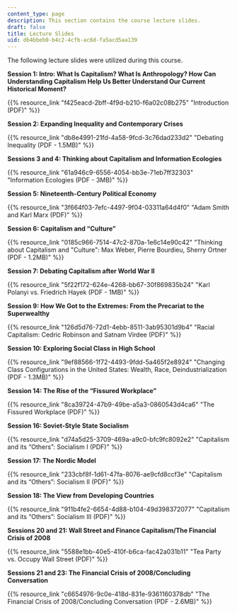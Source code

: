 ```yaml
---
content_type: page
description: This section contains the course lecture slides.
draft: false
title: Lecture Slides
uid: db4bbeb0-b4c2-4cfb-ac6d-fa5acd5aa139
---
```

The following lecture slides were utilized during this course. 

**Session 1: Intro: What Is Capitalism? What Is Anthropology? How Can Understanding Capitalism Help Us Better Understand Our Current Historical Moment?**

{{% resource_link "f425eacd-2bff-4f9d-b210-f6a02c08b275" "Introduction (PDF)" %}}

**Session 2: Expanding Inequality and Contemporary Crises**

{{% resource_link "db8e4991-21fd-4a58-9fcd-3c76dad233d2" "Debating Inequality (PDF - 1.5MB)" %}}

**Sessions 3 and 4: Thinking about Capitalism and Information Ecologies**

{{% resource_link "61a946c9-6556-4054-bb3e-71eb7ff32303" "Information Ecologies (PDF - 3MB)" %}}

**Session 5: Nineteenth-Century Political Economy**

{{% resource_link "3f664f03-7efc-4497-9f04-03311a64d4f0" "Adam Smith and Karl Marx (PDF)" %}}

**Session 6: Capitalism and “Culture”**

{{% resource_link "0185c966-7514-47c2-870a-1e6c14e90c42" "Thinking about Capitalism and \"Culture\": Max Weber, Pierre Bourdieu, Sherry Ortner (PDF - 1.2MB)" %}}

**Session 7: Debating Capitalism after World War II**

{{% resource_link "5f22f172-624e-4268-bb67-30f869835b24" "Karl Polanyi vs. Friedrich Hayek (PDF - 1MB)" %}}

**Session 9: How We Got to the Extremes: From the Precariat to the Superwealthy**

{{% resource_link "126d5d76-72d1-4ebb-8511-3ab95301d9b4" "Racial Capitalism: Cedric Robinson and Satnam Virdee (PDF)" %}}

**Session 10: Exploring Social Class in High School**

{{% resource_link "9ef88566-1f72-4493-9fdd-5a465f2e8924" "Changing Class Configurations in the United States: Wealth, Race, Deindustrialization (PDF - 1.3MB)" %}}

**Session 14: The Rise of the “Fissured Workplace”**

{{% resource_link "8ca39724-47b9-49be-a5a3-0860543d4ca6" "The Fissured Workplace (PDF)" %}}

**Session 16: Soviet-Style State Socialism**

{{% resource_link "d74a5d25-3709-469a-a9c0-bfc9fc8092e2" "Capitalism and its “Others”: Socialism I (PDF)" %}}

**Session 17: The Nordic Model**

{{% resource_link "233cbf8f-1d61-47fa-8076-ae9cfd8ccf3e" "Capitalism and its “Others”: Socialism II (PDF)" %}}

**Session 18: The View from Developing Countries**

{{% resource_link "911b4fe2-6654-4d88-b104-49d398372077" "Capitalism and its “Others”: Socialism III (PDF)" %}}

**Sessions 20 and 21: Wall Street and Finance Capitalism/The Financial Crisis of 2008**

{{% resource_link "5588e1bb-40e5-410f-b6ca-fac42a031b11" "Tea Party vs. Occupy Wall Street (PDF)" %}}

**Sessions 21 and 23: The Financial Crisis of 2008/Concluding Conversation**

{{% resource_link "c6654976-9c0e-418d-831e-9361160378db" "The Financial Crisis of 2008/Concluding Conversation (PDF - 2.6MB)" %}}